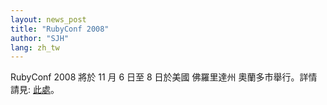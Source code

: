 ```yaml
---
layout: news_post
title: "RubyConf 2008"
author: "SJH"
lang: zh_tw
---
```


RubyConf 2008 將於 11 月 6 日至 8 日於美國 佛羅里達州 奧蘭多市舉行。詳情請見: [此處][1]。

[1]: http://www.rubyconf.org
